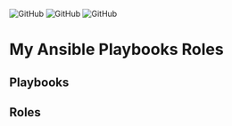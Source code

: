 ![GitHub](https://img.shields.io/github/license/d3athkai/MOTD-Login-Banner-for-Linux?style=plastic) ![GitHub](https://img.shields.io/badge/Python-2.7+-green?style=plastic) ![GitHub](https://img.shields.io/badge/Ansible-2.9+-blue?style=plastic)

# My Ansible Playbooks Roles

## Playbooks
  
## Roles
  
